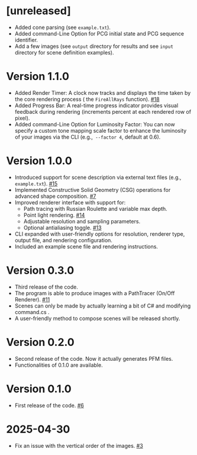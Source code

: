# [unreleased]
- Added cone parsing (see `example.txt`).
- Added command-Line Option for PCG initial state and PCG sequence identifier.
- Add a few images (see `output` directory for results and see `input` directory for scene definition examples).

# Version 1.1.0

- Added Render Timer: A clock now tracks and displays the time taken by the core rendering process ( the `FireAllRays` function). [#18](https://github.com/lorenzocappelletti-99/RayTracer/pull/18)
- Added Progress Bar: A real-time progress indicator provides visual feedback during rendering (increments percent at each rendered row of pixel). 
- Added command-Line Option for Luminosity Factor: You can now specify a custom tone mapping scale factor to enhance the luminosity of your images via the CLI (e.g.,` --factor 4`, default at 0.6).

# Version 1.0.0

-   Introduced support for scene description via external text files (e.g., `example.txt`). [#15](https://github.com/lorenzocappelletti-99/RayTracer/pull/15)
-   Implemented Constructive Solid Geometry (CSG) operations for advanced shape composition. [#7](https://github.com/lorenzocappelletti-99/RayTracer/pull/7)
-   Improved renderer interface with support for:
    - Path tracing with Russian Roulette and variable max depth.
    - Point light rendering. [#14](https://github.com/lorenzocappelletti-99/RayTracer/pull/14)
    - Adjustable resolution and sampling parameters.
    - Optional antialiasing toggle. [#13](https://github.com/lorenzocappelletti-99/RayTracer/pull/13)
-   CLI expanded with user-friendly options for resolution, renderer type, output file, and rendering configuration.
-   Included an example scene file and rendering instructions.

# Version 0.3.0

- Third release of the code.
- The program is able to produce images with a PathTracer (On/Off Renderer). [#11](https://github.com/lorenzocappelletti-99/RayTracer/pull/11)
- Scenes can only be made by actually learning a bit of C# and modifying command.cs .
- A user-friendly method to compose scenes will be released shortly.

# Version 0.2.0

- Second release of the code. Now it actually generates PFM files.
- Functionalities of 0.1.0 are available.

# Version 0.1.0

-   First release of the code. [#6](https://github.com/lorenzocappelletti-99/RayTracer/pull/6)

# 2025-04-30

-   Fix an issue with the vertical order of the images. [#3](https://github.com/lorenzocappelletti-99/RayTracer/issues/3)
